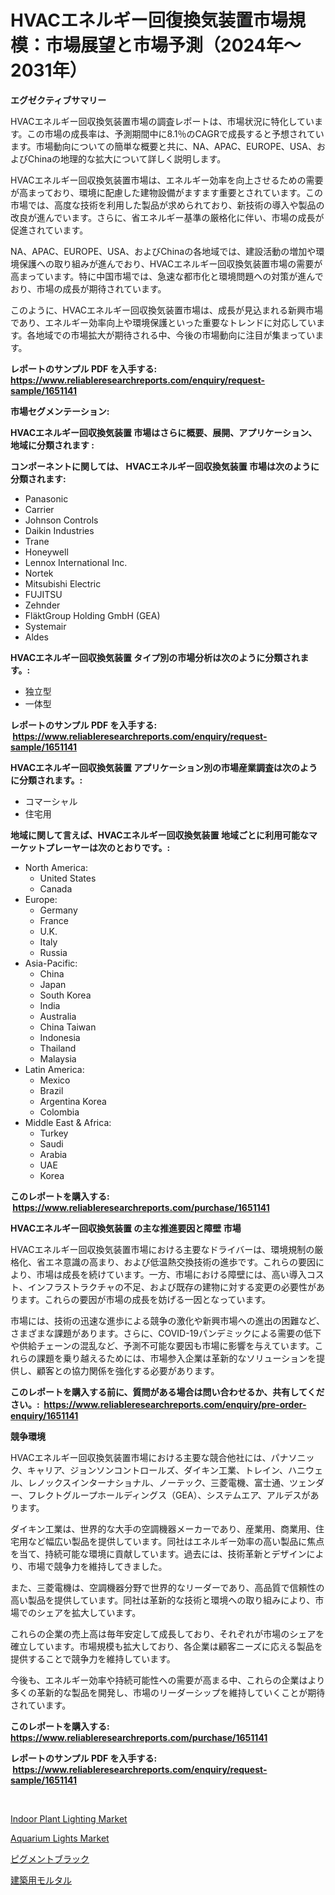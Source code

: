 <p><h1>HVACエネルギー回復換気装置市場規模：市場展望と市場予測（2024年〜2031年）</h1></p><p><strong>エグゼクティブサマリー</strong></p>
<p><p>HVACエネルギー回収換気装置市場の調査レポートは、市場状況に特化しています。この市場の成長率は、予測期間中に8.1％のCAGRで成長すると予想されています。市場動向についての簡単な概要と共に、NA、APAC、EUROPE、USA、およびChinaの地理的な拡大について詳しく説明します。</p><p>HVACエネルギー回収換気装置市場は、エネルギー効率を向上させるための需要が高まっており、環境に配慮した建物設備がますます重要とされています。この市場では、高度な技術を利用した製品が求められており、新技術の導入や製品の改良が進んでいます。さらに、省エネルギー基準の厳格化に伴い、市場の成長が促進されています。</p><p>NA、APAC、EUROPE、USA、およびChinaの各地域では、建設活動の増加や環境保護への取り組みが進んでおり、HVACエネルギー回収換気装置市場の需要が高まっています。特に中国市場では、急速な都市化と環境問題への対策が進んでおり、市場の成長が期待されています。</p><p>このように、HVACエネルギー回収換気装置市場は、成長が見込まれる新興市場であり、エネルギー効率向上や環境保護といった重要なトレンドに対応しています。各地域での市場拡大が期待される中、今後の市場動向に注目が集まっています。</p></p>
<p><strong>レポートのサンプル PDF を入手する: <a href="https://www.reliableresearchreports.com/enquiry/request-sample/1651141">https://www.reliableresearchreports.com/enquiry/request-sample/1651141</a></strong></p>
<p><strong>市場セグメンテーション:</strong></p>
<p><strong> HVACエネルギー回収換気装置 市場はさらに概要、展開、アプリケーション、地域に分類されます :</strong></p>
<p><strong>コンポーネントに関しては、 HVACエネルギー回収換気装置 市場は次のように分類されます: &nbsp;</strong></p>
<p><ul><li>Panasonic</li><li>Carrier</li><li>Johnson Controls</li><li>Daikin Industries</li><li>Trane</li><li>Honeywell</li><li>Lennox International Inc.</li><li>Nortek</li><li>Mitsubishi Electric</li><li>FUJITSU</li><li>Zehnder</li><li>FläktGroup Holding GmbH (GEA)</li><li>Systemair</li><li>Aldes</li></ul></p>
<p><strong> HVACエネルギー回収換気装置 タイプ別の市場分析は次のように分類されます。:</strong></p>
<p><ul><li>独立型</li><li>一体型</li></ul></p>
<p><strong>レポートのサンプル PDF を入手する: &nbsp;<a href="https://www.reliableresearchreports.com/enquiry/request-sample/1651141">https://www.reliableresearchreports.com/enquiry/request-sample/1651141</a></strong></p>
<p><strong> HVACエネルギー回収換気装置 アプリケーション別の市場産業調査は次のように分類されます。:</strong></p>
<p><ul><li>コマーシャル</li><li>住宅用</li></ul></p>
<p><strong>地域に関して言えば、HVACエネルギー回収換気装置 地域ごとに利用可能なマーケットプレーヤーは次のとおりです。:</strong></p>
<p><ul>
    <li>
        North America:
        <ul>
            <li>United States</li>
            <li>Canada</li>
        </ul>
    </li>
    <li>
        Europe:
        <ul>
            <li>Germany</li>
            <li>France</li>
            <li>U.K.</li>
            <li>Italy</li>
            <li>Russia</li>
        </ul>
    </li>
    <li>
        Asia-Pacific:
        <ul>
            <li>China</li>
            <li>Japan</li>
            <li>South Korea</li>
            <li>India</li>
            <li>Australia</li>
            <li>China Taiwan</li>
            <li>Indonesia</li>
            <li>Thailand</li>
            <li>Malaysia</li>
        </ul>
    </li>
    <li>
        Latin America:
        <ul>
            <li>Mexico</li>
            <li>Brazil</li>
            <li>Argentina Korea</li>
            <li>Colombia</li>
        </ul>
    </li>
    <li>
        Middle East & Africa:
        <ul>
            <li>Turkey</li>
            <li>Saudi</li>
            <li>Arabia</li>
            <li>UAE</li>
            <li>Korea</li>
        </ul>
    </li>
    </ul></p>
<p><strong>このレポートを購入する: &nbsp;<a href="https://www.reliableresearchreports.com/purchase/1651141">https://www.reliableresearchreports.com/purchase/1651141</a></strong></p>
<p><strong>HVACエネルギー回収換気装置 の主な推進要因と障壁 市場</strong></p>
<p><p>HVACエネルギー回収換気装置市場における主要なドライバーは、環境規制の厳格化、省エネ意識の高まり、および低温熱交換技術の進歩です。これらの要因により、市場は成長を続けています。一方、市場における障壁には、高い導入コスト、インフラストラクチャの不足、および既存の建物に対する変更の必要性があります。これらの要因が市場の成長を妨げる一因となっています。</p><p>市場には、技術の迅速な進歩による競争の激化や新興市場への進出の困難など、さまざまな課題があります。さらに、COVID-19パンデミックによる需要の低下や供給チェーンの混乱など、予測不可能な要因も市場に影響を与えています。これらの課題を乗り越えるためには、市場参入企業は革新的なソリューションを提供し、顧客との協力関係を強化する必要があります。</p></p>
<p><strong>このレポートを購入する前に、質問がある場合は問い合わせるか、共有してください。:&nbsp; <a href="https://www.reliableresearchreports.com/enquiry/pre-order-enquiry/1651141">https://www.reliableresearchreports.com/enquiry/pre-order-enquiry/1651141</a></strong></p>
<p><strong>競争環境</strong></p>
<p><p>HVACエネルギー回収換気装置市場における主要な競合他社には、パナソニック、キャリア、ジョンソンコントロールズ、ダイキン工業、トレイン、ハニウェル、レノックスインターナショナル、ノーテック、三菱電機、富士通、ツェンダー、フレクトグループホールディングス（GEA）、システムエア、アルデスがあります。</p><p>ダイキン工業は、世界的な大手の空調機器メーカーであり、産業用、商業用、住宅用など幅広い製品を提供しています。同社はエネルギー効率の高い製品に焦点を当て、持続可能な環境に貢献しています。過去には、技術革新とデザインにより、市場で競争力を維持してきました。</p><p>また、三菱電機は、空調機器分野で世界的なリーダーであり、高品質で信頼性の高い製品を提供しています。同社は革新的な技術と環境への取り組みにより、市場でのシェアを拡大しています。</p><p>これらの企業の売上高は毎年安定して成長しており、それぞれが市場のシェアを確立しています。市場規模も拡大しており、各企業は顧客ニーズに応える製品を提供することで競争力を維持しています。</p><p>今後も、エネルギー効率や持続可能性への需要が高まる中、これらの企業はより多くの革新的な製品を開発し、市場のリーダーシップを維持していくことが期待されています。</p></p>
<p><strong>このレポートを購入する: &nbsp; <a href="https://www.reliableresearchreports.com/purchase/1651141">https://www.reliableresearchreports.com/purchase/1651141</a></strong></p>
<p><strong>レポートのサンプル PDF を入手する: &nbsp;<a href="https://www.reliableresearchreports.com/enquiry/request-sample/1651141">https://www.reliableresearchreports.com/enquiry/request-sample/1651141</a></strong><strong></strong></p>
<p>&nbsp;</p>
<p><p><a href="https://github.com/angelajermaine/Market-Research-Report-List-2/blob/main/indoor-plant-lighting-market.md">Indoor Plant Lighting Market</a></p><p><a href="https://github.com/provorikovar/Market-Research-Report-List-3/blob/main/aquarium-lights-market.md">Aquarium Lights Market</a></p><p><a href="https://github.com/laurenreichert/Market-Research-Report-List-1/blob/main/427278110296.md">ピグメントブラック</a></p><p><a href="https://github.com/RodHoppe07/Market-Research-Report-List-1/blob/main/174216910297.md">建築用モルタル</a></p></p>